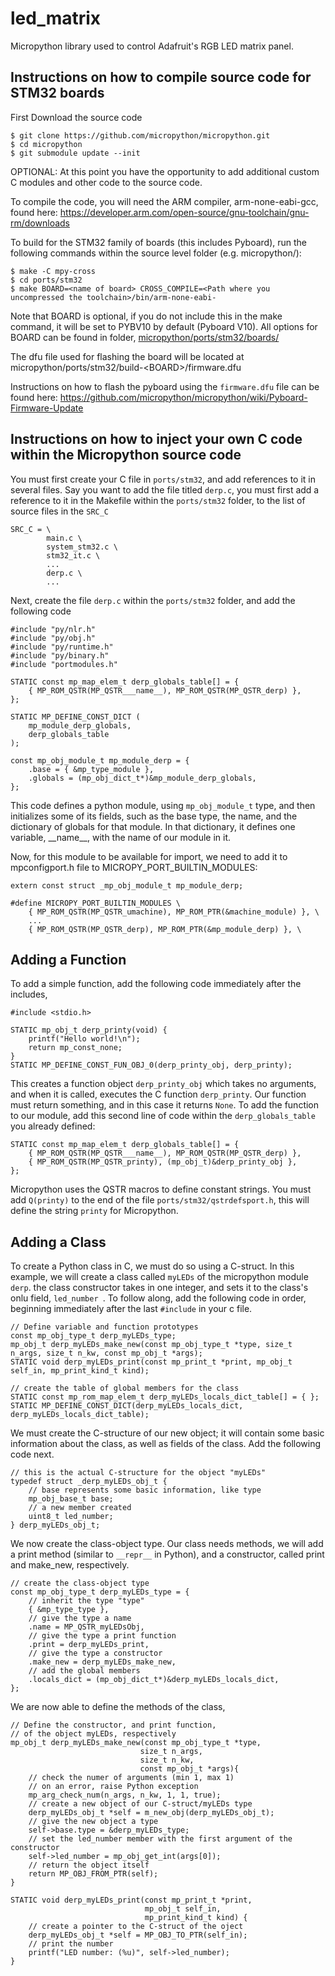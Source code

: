 # led_matrix
Micropython library used to control Adafruit's RGB LED matrix panel.

Instructions on how to compile source code for STM32 boards
-----------------------------------------------------------

First Download the source code

    $ git clone https://github.com/micropython/micropython.git
    $ cd micropython
    $ git submodule update --init

OPTIONAL: At this point you have the opportunity to add additional custom C modules and other code to the source code.

To compile the code, you will need the ARM compiler, arm-none-eabi-gcc, found here:
https://developer.arm.com/open-source/gnu-toolchain/gnu-rm/downloads

To build for the STM32 family of boards (this includes Pyboard), run the following
commands within the source level folder (e.g. micropython/):

    $ make -C mpy-cross
    $ cd ports/stm32
    $ make BOARD=<name of board> CROSS_COMPILE=<Path where you uncompressed the toolchain>/bin/arm-none-eabi-

Note that BOARD is optional, if you do not include this in the make command, it will be
set to PYBV10 by default (Pyboard V10).
All options for BOARD can be found in folder, [micropython/ports/stm32/boards/](https://github.com/micropython/micropython/tree/master/ports/stm32/boards)

The dfu file used for flashing the board will be located at
micropython/ports/stm32/build-\<BOARD\>/firmware.dfu

Instructions on how to flash the pyboard using the `firmware.dfu` file can be found here:
https://github.com/micropython/micropython/wiki/Pyboard-Firmware-Update

Instructions on how to inject your own C code within the Micropython source code
--------------------------------------------------------------------------------

You must first create your C file in `ports/stm32`, and add references to it in several
files. Say you want to add the file titled `derp.c`, you must first add a reference to it
in the Makefile within the `ports/stm32` folder, to the list of source files in the `SRC_C`

    SRC_C = \
            main.c \
            system_stm32.c \
            stm32_it.c \
            ...
            derp.c \
            ...
        
Next, create the file `derp.c` within the `ports/stm32` folder, and add the following code

    #include "py/nlr.h"
    #include "py/obj.h"
    #include "py/runtime.h"
    #include "py/binary.h"
    #include "portmodules.h"
    
    STATIC const mp_map_elem_t derp_globals_table[] = {
        { MP_ROM_QSTR(MP_QSTR___name__), MP_ROM_QSTR(MP_QSTR_derp) },
    };
    
    STATIC MP_DEFINE_CONST_DICT (
        mp_module_derp_globals,
        derp_globals_table
    );
    
    const mp_obj_module_t mp_module_derp = {
        .base = { &mp_type_module },
        .globals = (mp_obj_dict_t*)&mp_module_derp_globals,
    };
    
This code defines a python module, using `mp_obj_module_t` type, and then initializes
some of its fields, such as the base type, the name, and the dictionary of globals for
that module. In that dictionary, it defines one variable, \_\_name\_\_, with the name of
our module in it.

Now, for this module to be available for import, we need to add it to
mpconfigport.h file to MICROPY\_PORT\_BUILTIN\_MODULES:

    extern const struct _mp_obj_module_t mp_module_derp;
    
    #define MICROPY_PORT_BUILTIN_MODULES \
        { MP_ROM_QSTR(MP_QSTR_umachine), MP_ROM_PTR(&machine_module) }, \
        ...
        { MP_ROM_QSTR(MP_QSTR_derp), MP_ROM_PTR(&mp_module_derp) }, \

Adding a Function
-----------------
To add a simple function, add the following code immediately after the includes,

    #include <stdio.h>
    
    STATIC mp_obj_t derp_printy(void) {
        printf("Hello world!\n");
        return mp_const_none;
    }
    STATIC MP_DEFINE_CONST_FUN_OBJ_0(derp_printy_obj, derp_printy);
    
This creates a function object `derp_printy_obj` which takes no arguments, and when it is
called, executes the C function `derp_printy`. Our function must return something, and in
this case it returns `None`. To add the function to our module, add this second line of
code within the `derp_globals_table` you already defined:

    STATIC const mp_map_elem_t derp_globals_table[] = {
        { MP_ROM_QSTR(MP_QSTR___name__), MP_ROM_QSTR(MP_QSTR_derp) },
        { MP_ROM_QSTR(MP_QSTR_printy), (mp_obj_t)&derp_printy_obj },
    };

Micropython uses the QSTR macros to define constant strings. You must add `Q(printy)` to
the end of the file `ports/stm32/qstrdefsport.h`, this will define the string `printy` for
Micropython.

Adding a Class
--------------
To create a Python class in C, we must do so using a C-struct.
In this example, we will create a class called `myLEDs` of the micropython module `derp`.
the class constructor takes in one integer, and sets it to the class's onlu field, `led_number `.
To follow along, add the following code in order, beginning immediately after the last
`#include` in your c file.

    // Define variable and function prototypes
    const mp_obj_type_t derp_myLEDs_type;
    mp_obj_t derp_myLEDs_make_new(const mp_obj_type_t *type, size_t n_args, size_t n_kw, const mp_obj_t *args);
    STATIC void derp_myLEDs_print(const mp_print_t *print, mp_obj_t self_in, mp_print_kind_t kind);

    // create the table of global members for the class
    STATIC const mp_rom_map_elem_t derp_myLEDs_locals_dict_table[] = { };
    STATIC MP_DEFINE_CONST_DICT(derp_myLEDs_locals_dict, derp_myLEDs_locals_dict_table);

We must create the C-structure of our new object; it will contain some basic information
about the class, as well as fields of the class. Add the following code next.

    // this is the actual C-structure for the object "myLEDs"
    typedef struct _derp_myLEDs_obj_t {
        // base represents some basic information, like type
        mp_obj_base_t base;
        // a new member created
        uint8_t led_number;
    } derp_myLEDs_obj_t;

We now create the class-object type. Our class needs methods, we will add a print method
(similar to `__repr__` in Python), and a constructor, called print and make_new, respectively.

    // create the class-object type
    const mp_obj_type_t derp_myLEDs_type = {
        // inherit the type "type"
        { &mp_type_type },
        // give the type a name
        .name = MP_QSTR_myLEDsObj,
        // give the type a print function
        .print = derp_myLEDs_print,
        // give the type a constructor
        .make_new = derp_myLEDs_make_new,
        // add the global members
        .locals_dict = (mp_obj_dict_t*)&derp_myLEDs_locals_dict,
    };
    
We are now able to define the methods of the class,

    // Define the constructor, and print function,
    // of the object myLEDs, respectively
    mp_obj_t derp_myLEDs_make_new(const mp_obj_type_t *type,
                                 size_t n_args,
                                 size_t n_kw,
                                 const mp_obj_t *args){
        // check the numer of arguments (min 1, max 1)
        // on an error, raise Python exception
        mp_arg_check_num(n_args, n_kw, 1, 1, true);
        // create a new object of our C-struct/myLEDs type
        derp_myLEDs_obj_t *self = m_new_obj(derp_myLEDs_obj_t);
        // give the new object a type
        self->base.type = &derp_myLEDs_type;
        // set the led_number member with the first argument of the constructor
        self->led_number = mp_obj_get_int(args[0]);
        // return the object itself
        return MP_OBJ_FROM_PTR(self);
    }
    
    STATIC void derp_myLEDs_print(const mp_print_t *print,
                                  mp_obj_t self_in,
                                  mp_print_kind_t kind) {
        // create a pointer to the C-struct of the oject
        derp_myLEDs_obj_t *self = MP_OBJ_TO_PTR(self_in);
        // print the number
        printf("LED number: (%u)", self->led_number);
    }
